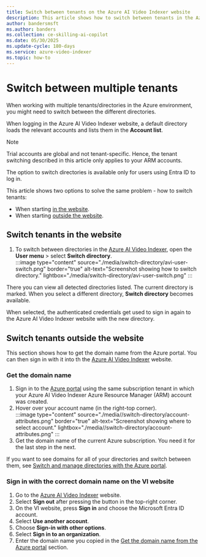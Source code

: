 ```yaml
---
title: Switch between tenants on the Azure AI Video Indexer website
description: This article shows how to switch between tenants in the Azure AI Video Indexer website. 
author: bandersmsft
ms.author: banders
ms.collection: ce-skilling-ai-copilot
ms.date: 05/30/2025
ms.update-cycle: 180-days
ms.service: azure-video-indexer
ms.topic: how-to
---
```


# Switch between multiple tenants

When working with multiple tenants/directories in the Azure environment, you might need to switch between the different directories. 

When logging in the Azure AI Video Indexer website, a default directory loads the relevant accounts and lists them in the **Account list**.

> [!Note]
> Trial accounts are global and not tenant-specific. Hence, the tenant switching described in this article only applies to your ARM accounts.
>
> The option to switch directories is available only for users using Entra ID to log in. 

This article shows two options to solve the same problem - how to switch tenants:

- When starting [in the website](#switch-tenants-in-the-website).
- When starting [outside the website](#switch-tenants-outside-the-website).

## Switch tenants in the website

1. To switch between directories in the [Azure AI Video Indexer](https://www.videoindexer.ai/), open the **User menu** > select **Switch directory**.  
    :::image type="content" source="./media/switch-directory/avi-user-switch.png" border="true" alt-text="Screenshot showing how to switch directory." lightbox="./media/switch-directory/avi-user-switch.png" :::

There you can view all detected directories listed. The current directory is marked. When you select a different directory, **Switch directory** becomes available.

When selected, the authenticated credentials get used to sign in again to the Azure AI Video Indexer website with the new directory.

## Switch tenants outside the website

This section shows how to get the domain name from the Azure portal. You can then sign in with it into th the [Azure AI Video Indexer](https://www.videoindexer.ai/) website.

### Get the domain name

1. Sign in to the [Azure portal](https://portal.azure.com) using the same subscription tenant in which your Azure AI Video Indexer Azure Resource Manager (ARM) account was created. 
1. Hover over your account name (in the right-top corner).  
    :::image type="content" source="./media//switch-directory/account-attributes.png" border="true" alt-text="Screenshot showing where to select account." lightbox="./media//switch-directory/account-attributes.png" :::
2. Get the domain name of the current Azure subscription. You need it for the last step in the next.

If you want to see domains for all of your directories and switch between them, see [Switch and manage directories with the Azure portal](/azure/azure-portal/set-preferences#switch-and-manage-directories).

### Sign in with the correct domain name on the VI website

1. Go to the [Azure AI Video Indexer](https://www.videoindexer.ai/) website.
1. Select **Sign out** after pressing the button in the top-right corner.
1. On the VI website, press **Sign in** and choose the Microsoft Entra ID account.
1. Select **Use another account**.
1. Choose **Sign-in with other options**.
1. Select **Sign in to an organization**.
1. Enter the domain name you copied in the [Get the domain name from the Azure portal](#get-the-domain-name) section.